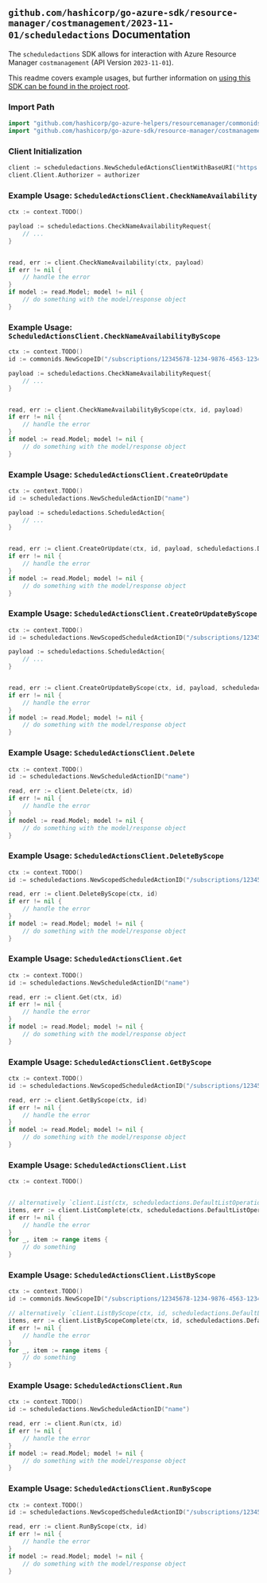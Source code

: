 
## `github.com/hashicorp/go-azure-sdk/resource-manager/costmanagement/2023-11-01/scheduledactions` Documentation

The `scheduledactions` SDK allows for interaction with Azure Resource Manager `costmanagement` (API Version `2023-11-01`).

This readme covers example usages, but further information on [using this SDK can be found in the project root](https://github.com/hashicorp/go-azure-sdk/tree/main/docs).

### Import Path

```go
import "github.com/hashicorp/go-azure-helpers/resourcemanager/commonids"
import "github.com/hashicorp/go-azure-sdk/resource-manager/costmanagement/2023-11-01/scheduledactions"
```


### Client Initialization

```go
client := scheduledactions.NewScheduledActionsClientWithBaseURI("https://management.azure.com")
client.Client.Authorizer = authorizer
```


### Example Usage: `ScheduledActionsClient.CheckNameAvailability`

```go
ctx := context.TODO()

payload := scheduledactions.CheckNameAvailabilityRequest{
	// ...
}


read, err := client.CheckNameAvailability(ctx, payload)
if err != nil {
	// handle the error
}
if model := read.Model; model != nil {
	// do something with the model/response object
}
```


### Example Usage: `ScheduledActionsClient.CheckNameAvailabilityByScope`

```go
ctx := context.TODO()
id := commonids.NewScopeID("/subscriptions/12345678-1234-9876-4563-123456789012/resourceGroups/some-resource-group")

payload := scheduledactions.CheckNameAvailabilityRequest{
	// ...
}


read, err := client.CheckNameAvailabilityByScope(ctx, id, payload)
if err != nil {
	// handle the error
}
if model := read.Model; model != nil {
	// do something with the model/response object
}
```


### Example Usage: `ScheduledActionsClient.CreateOrUpdate`

```go
ctx := context.TODO()
id := scheduledactions.NewScheduledActionID("name")

payload := scheduledactions.ScheduledAction{
	// ...
}


read, err := client.CreateOrUpdate(ctx, id, payload, scheduledactions.DefaultCreateOrUpdateOperationOptions())
if err != nil {
	// handle the error
}
if model := read.Model; model != nil {
	// do something with the model/response object
}
```


### Example Usage: `ScheduledActionsClient.CreateOrUpdateByScope`

```go
ctx := context.TODO()
id := scheduledactions.NewScopedScheduledActionID("/subscriptions/12345678-1234-9876-4563-123456789012/resourceGroups/some-resource-group", "name")

payload := scheduledactions.ScheduledAction{
	// ...
}


read, err := client.CreateOrUpdateByScope(ctx, id, payload, scheduledactions.DefaultCreateOrUpdateByScopeOperationOptions())
if err != nil {
	// handle the error
}
if model := read.Model; model != nil {
	// do something with the model/response object
}
```


### Example Usage: `ScheduledActionsClient.Delete`

```go
ctx := context.TODO()
id := scheduledactions.NewScheduledActionID("name")

read, err := client.Delete(ctx, id)
if err != nil {
	// handle the error
}
if model := read.Model; model != nil {
	// do something with the model/response object
}
```


### Example Usage: `ScheduledActionsClient.DeleteByScope`

```go
ctx := context.TODO()
id := scheduledactions.NewScopedScheduledActionID("/subscriptions/12345678-1234-9876-4563-123456789012/resourceGroups/some-resource-group", "name")

read, err := client.DeleteByScope(ctx, id)
if err != nil {
	// handle the error
}
if model := read.Model; model != nil {
	// do something with the model/response object
}
```


### Example Usage: `ScheduledActionsClient.Get`

```go
ctx := context.TODO()
id := scheduledactions.NewScheduledActionID("name")

read, err := client.Get(ctx, id)
if err != nil {
	// handle the error
}
if model := read.Model; model != nil {
	// do something with the model/response object
}
```


### Example Usage: `ScheduledActionsClient.GetByScope`

```go
ctx := context.TODO()
id := scheduledactions.NewScopedScheduledActionID("/subscriptions/12345678-1234-9876-4563-123456789012/resourceGroups/some-resource-group", "name")

read, err := client.GetByScope(ctx, id)
if err != nil {
	// handle the error
}
if model := read.Model; model != nil {
	// do something with the model/response object
}
```


### Example Usage: `ScheduledActionsClient.List`

```go
ctx := context.TODO()


// alternatively `client.List(ctx, scheduledactions.DefaultListOperationOptions())` can be used to do batched pagination
items, err := client.ListComplete(ctx, scheduledactions.DefaultListOperationOptions())
if err != nil {
	// handle the error
}
for _, item := range items {
	// do something
}
```


### Example Usage: `ScheduledActionsClient.ListByScope`

```go
ctx := context.TODO()
id := commonids.NewScopeID("/subscriptions/12345678-1234-9876-4563-123456789012/resourceGroups/some-resource-group")

// alternatively `client.ListByScope(ctx, id, scheduledactions.DefaultListByScopeOperationOptions())` can be used to do batched pagination
items, err := client.ListByScopeComplete(ctx, id, scheduledactions.DefaultListByScopeOperationOptions())
if err != nil {
	// handle the error
}
for _, item := range items {
	// do something
}
```


### Example Usage: `ScheduledActionsClient.Run`

```go
ctx := context.TODO()
id := scheduledactions.NewScheduledActionID("name")

read, err := client.Run(ctx, id)
if err != nil {
	// handle the error
}
if model := read.Model; model != nil {
	// do something with the model/response object
}
```


### Example Usage: `ScheduledActionsClient.RunByScope`

```go
ctx := context.TODO()
id := scheduledactions.NewScopedScheduledActionID("/subscriptions/12345678-1234-9876-4563-123456789012/resourceGroups/some-resource-group", "name")

read, err := client.RunByScope(ctx, id)
if err != nil {
	// handle the error
}
if model := read.Model; model != nil {
	// do something with the model/response object
}
```
